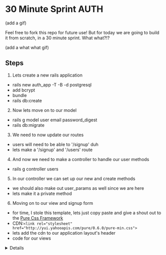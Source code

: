 # 30 Minute Sprint AUTH

(add a gif)

Feel free to fork this repo for future use! But for today we are going to build it from scratch, in a 30 minute sprint. What what?!?

(add a what what gif)

## Steps

1. Lets create a new rails application
  - rails new auth_app -T -B -d postgresql
  - add bcrypt
  - bundle
  - rails db:create

2. Now lets move on to our model
  - rails g model user email password_digest
  - rails db:migrate

3. We need to now update our routes
  - users will need to be able to '/signup' duh
  - lets make a '/signup' and '/users' route

4. And now we need to make a controller to handle our user methods
  - rails g controller users

5. In our controller we can set up our new and create methods
  - we should also make out user_params as well since we are here
  - lets make it a private method

6. Moving on to our view and signup form
  - for time, I stole this template, lets just copy paste and give a shout out to the [Pure Css Framework](purecss.io)
  - CDN:```<link rel="stylesheet" href="http://yui.yahooapis.com/pure/0.6.0/pure-min.css">```
  - lets add the cdn to our application layout's header
  - code for our views
  <details>
  ```html 
  <div class="splash-container">
    <div class="splash">

        <h1 class="splash-head">My Super Awesome Signup Page</h1>

        <div class="pure-form pure-form-aligned">
        <%= form_for :user, url: '/users' do |f| %>
          <fieldset>
            <div class="pure-control-group">
              <label class="label" for="name">Email</label>
              <%= f.text_field :email %>
            </div>

            <div class="pure-control-group">
              <label class="label" for="password">Password</label>
              <%= f.password_field :password %>
            </div>

            <div class="pure-control-group">
              <label class="label" for="foo">Password Confrimation</label>
              <%= f.password_field :password_confirmation %>
            </div>

            <div class="pure-controls">
              <%= f.submit class:"pure-button pure-input-1-4", value:"Submit"%>
            </div>
          </fieldset>
        <% end %>
        </div>

    </div>
  </div>
  ```
  </details>
